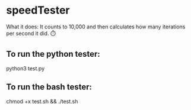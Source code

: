 # speedTester
What it does: It counts to 10,000 and then calculates how many iterations per second it did. ⏱️

## To run the python tester:
python3 test.py

## To run the bash tester:
chmod +x test.sh && ./test.sh
